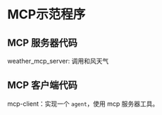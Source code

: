 # MCP示范程序

## MCP 服务器代码

weather_mcp_server: 调用和风天气

## MCP 客户端代码

mcp-client：实现一个 `agent`，使用 mcp 服务器工具。
